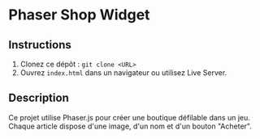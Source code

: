 # Phaser Shop Widget

## Instructions
1. Clonez ce dépôt : `git clone <URL>`
2. Ouvrez `index.html` dans un navigateur ou utilisez Live Server.

## Description
Ce projet utilise Phaser.js pour créer une boutique défilable dans un jeu. Chaque article dispose d'une image, d'un nom et d'un bouton "Acheter".

